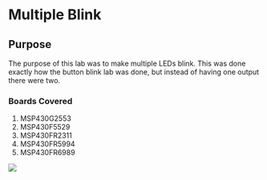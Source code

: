 # Multiple Blink
## Purpose
The purpose of this lab was to make multiple LEDs blink.  This was done exactly how the button blink lab was done, but instead of having one output there were two.  
### Boards Covered
1. MSP430G2553
2. MSP430F5529
3. MSP430FR2311
4. MSP430FR5994
5. MSP430FR6989

![](https://media.giphy.com/media/xT9IgfaegXU3vBCwiA/giphy.gif)
